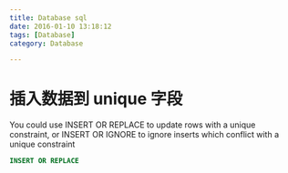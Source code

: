 ```yaml
---
title: Database sql
date: 2016-01-10 13:18:12
tags: [Database]
category: Database

---
```


# 插入数据到 unique 字段

You could use INSERT OR REPLACE to update rows with a unique constraint, or INSERT OR IGNORE to ignore inserts which conflict with a unique constraint

```sql
INSERT OR REPLACE
```